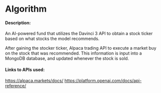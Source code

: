 # AIgorithm

#### Description:
An AI-powered fund that utilizes the Davinci 3 API to obtain a stock ticker based on what stocks the model recommends.

After gaining the stocker ticker, Alpaca trading API to execute a market buy on the stock that was recommended. This information is input into a MongoDB database, and updated whenever the stock is sold.

#### Links to APIs used:
https://alpaca.markets/docs/
https://platform.openai.com/docs/api-reference/